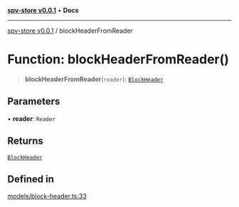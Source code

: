 [**spv-store v0.0.1**](../README.md) • **Docs**

***

[spv-store v0.0.1](../globals.md) / blockHeaderFromReader

# Function: blockHeaderFromReader()

> **blockHeaderFromReader**(`reader`): [`BlockHeader`](../interfaces/BlockHeader.md)

## Parameters

• **reader**: `Reader`

## Returns

[`BlockHeader`](../interfaces/BlockHeader.md)

## Defined in

[models/block-header.ts:33](https://github.com/shruggr/ts-casemod-spv/blob/eb07ea1ffa104a076983597e54d842fffa22bae3/src/models/block-header.ts#L33)
